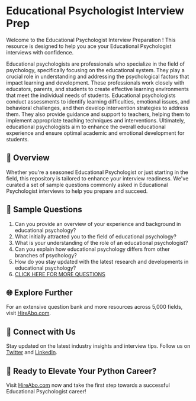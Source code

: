 # Educational Psychologist Interview Prep

Welcome to the Educational Psychologist Interview Preparation ! This resource is designed to help you ace your Educational Psychologist interviews with confidence.

Educational psychologists are professionals who specialize in the field of psychology, specifically focusing on the educational system. They play a crucial role in understanding and addressing the psychological factors that impact learning and development. These professionals work closely with educators, parents, and students to create effective learning environments that meet the individual needs of students. Educational psychologists conduct assessments to identify learning difficulties, emotional issues, and behavioral challenges, and then develop intervention strategies to address them. They also provide guidance and support to teachers, helping them to implement appropriate teaching techniques and interventions. Ultimately, educational psychologists aim to enhance the overall educational experience and ensure optimal academic and emotional development for students.

## 🚀 Overview

Whether you're a seasoned Educational Psychologist or just starting in the field, this repository is tailored to enhance your interview readiness. We've curated a set of sample questions commonly asked in Educational Psychologist interviews to help you prepare and succeed.

## 📝 Sample Questions

1. Can you provide an overview of your experience and background in educational psychology?
2. What initially attracted you to the field of educational psychology?
3. What is your understanding of the role of an educational psychologist?
4. Can you explain how educational psychology differs from other branches of psychology?
5. How do you stay updated with the latest research and developments in educational psychology?
6. [CLICK HERE FOR MORE QUESTIONS](https://hireabo.com/job/7_0_9/Educational%20Psychologist)

## 🌐 Explore Further

For an extensive question bank and more resources across 5,000 fields, visit [HireAbo.com](https://www.hireabo.com).

## 📱 Connect with Us

Stay updated on the latest industry insights and interview tips. Follow us on [Twitter](https://twitter.com/hireabo) and [LinkedIn](https://www.linkedin.com/in/hire-abo-3609972a8/).

## 🚀 Ready to Elevate Your Python Career?

Visit [HireAbo.com](https://www.hireabo.com) now and take the first step towards a successful Educational Psychologist career!